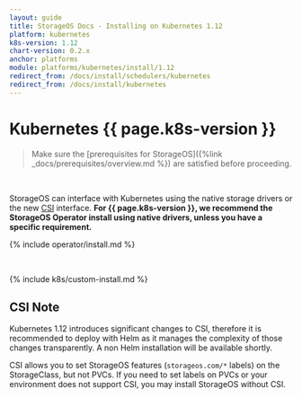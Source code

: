 ```yaml
---
layout: guide
title: StorageOS Docs - Installing on Kubernetes 1.12
platform: kubernetes
k8s-version: 1.12
chart-version: 0.2.x
anchor: platforms
module: platforms/kubernetes/install/1.12
redirect_from: /docs/install/schedulers/kubernetes
redirect_from: /docs/install/kubernetes
---
```


# Kubernetes {{ page.k8s-version }}

> Make sure the 
> [prerequisites for StorageOS]({%link _docs/prerequisites/overview.md %}) are
> satisfied before proceeding.

&nbsp;

StorageOS can interface with Kubernetes using the native storage drivers or
the new
[CSI](https://kubernetes.io/blog/2018/01/introducing-container-storage-interface/)
interface.  __For {{ page.k8s-version }}, we recommend the StorageOS Operator
install using native drivers, unless you have a specific requirement.__

{% include operator/install.md %}

&nbsp;

{% include k8s/custom-install.md %}


## CSI Note

Kubernetes 1.12 introduces significant changes to CSI, therefore it is
recommended to deploy with Helm as it manages the complexity of those changes
transparently. A non Helm installation will be available shortly.

CSI allows you to set StorageOS features (`storageos.com/*` labels) on the
StorageClass, but not PVCs. If you need to set labels on PVCs or your
environment does not support CSI, you may install StorageOS without CSI.
